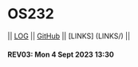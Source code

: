 # OS232

|| [LOG](TXT/mylog.txt) || [GitHub](https://github.com/RyanAfzal/os232) || [LINKS] (LINKS/) ||

#### REV03: Mon 4 Sept 2023 13:30

